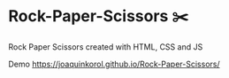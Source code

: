 # Rock-Paper-Scissors  ✂️
Rock Paper Scissors created with HTML, CSS and JS

Demo <https://joaquinkorol.github.io/Rock-Paper-Scissors/>
